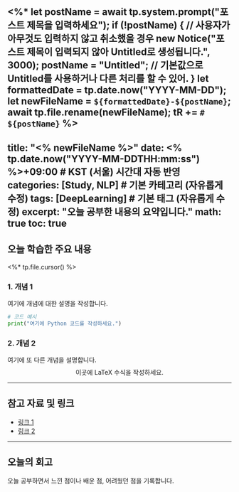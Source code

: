<%*
let postName = await tp.system.prompt("포스트 제목을 입력하세요");
if (!postName) {
    // 사용자가 아무것도 입력하지 않고 취소했을 경우
    new Notice("포스트 제목이 입력되지 않아 Untitled로 생성됩니다.", 3000);
    postName = "Untitled"; // 기본값으로 Untitled를 사용하거나 다른 처리를 할 수 있어.
}
let formattedDate = tp.date.now("YYYY-MM-DD");
let newFileName = `${formattedDate}-${postName}`;
await tp.file.rename(newFileName);
tR += `# ${postName}`
%>
---
title: "<% newFileName %>"
date: <% tp.date.now("YYYY-MM-DDTHH:mm:ss") %>+09:00 # KST (서울) 시간대 자동 반영
categories: [Study, NLP] # 기본 카테고리 (자유롭게 수정)
tags: [DeepLearning] # 기본 태그 (자유롭게 수정)
excerpt: "오늘 공부한 내용의 요약입니다."
math: true
toc: true
---

## 오늘 학습한 주요 내용
<%* tp.file.cursor() %>

### 1. 개념 1
여기에 개념에 대한 설명을 작성합니다.

```python
# 코드 예시
print("여기에 Python 코드를 작성하세요.")
```

### 2. 개념 2
여기에 또 다른 개념을 설명합니다.
$$ \text{이곳에 LaTeX 수식을 작성하세요.} $$

---

## 참고 자료 및 링크

- [링크 1](https://example.com)
- [링크 2](https://example.com)

---

## 오늘의 회고

오늘 공부하면서 느낀 점이나 배운 점, 어려웠던 점을 기록합니다.

